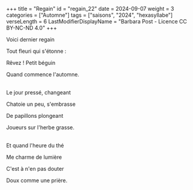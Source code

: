 +++
title = "Regain"
id = "regain_22"
date = 2024-09-07
weight = 3
categories = ["Automne"]
tags = ["saisons", "2024", "hexasyllabe"]
verseLength = 6
LastModifierDisplayName = "Barbara Post - Licence CC BY-NC-ND 4.0"
+++

Voici dernier regain

Tout fleuri qui s'étonne :

Rêvez ! Petit béguin

Quand commence l'automne.

 \
Le jour pressé, changeant

Chatoie un peu, s'embrasse

De papillons plongeant

Joueurs sur l'herbe grasse.

 \
Et quand l'heure du thé

Me charme de lumière

C'est à n'en pas douter

Doux comme une prière.
